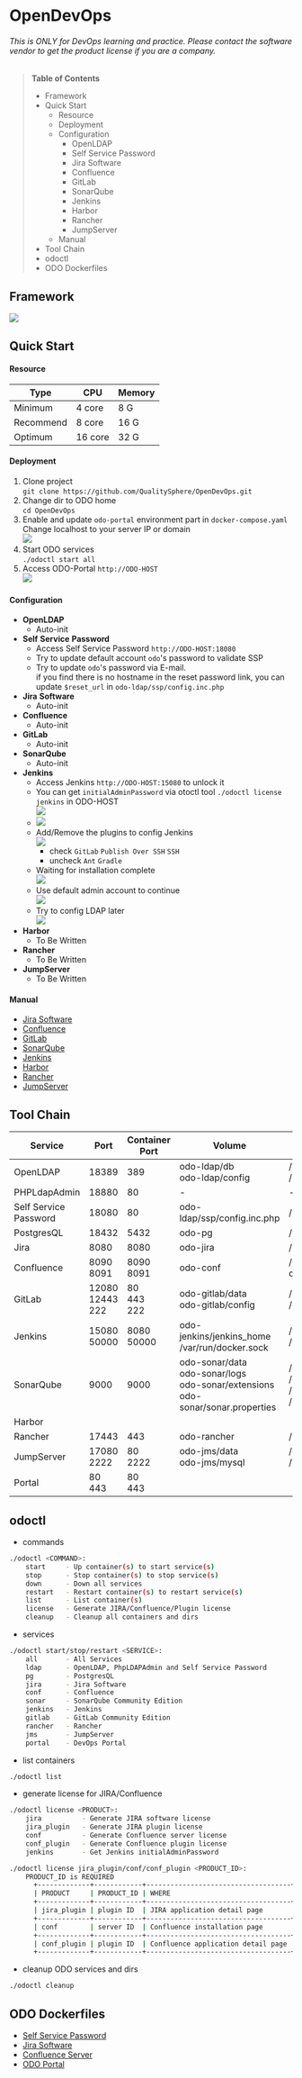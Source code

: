 # OpenDevOps
###### This is ONLY for DevOps learning and practice. Please contact the software vendor to get the product license if you are a company.

> **Table of Contents**
> - Framework
> - Quick Start
>   - Resource
>   - Deployment
>   - Configuration
>     - OpenLDAP
>     - Self Service Password
>     - Jira Software
>     - Confluence
>     - GitLab
>     - SonarQube
>     - Jenkins
>     - Harbor
>     - Rancher
>     - JumpServer
>   - Manual
> - Tool Chain
> - odoctl
> - ODO Dockerfiles

## Framework

![](doc/images/odo-framework.png)

## Quick Start

#### Resource

Type | CPU | Memory 
----|----|----
Minimum | 4 core | 8 G
Recommend | 8 core | 16 G
Optimum | 16 core | 32 G

#### Deployment

1. Clone project <br>`git clone https://github.com/QualitySphere/OpenDevOps.git`
2. Change dir to ODO home <br>`cd OpenDevOps`
3. Enable and update `odo-portal` environment part in `docker-compose.yaml` <br>Change localhost to your server IP or domain <br>![](doc/images/odo-portal-01.png)
4. Start ODO services <br>`./odoctl start all`
5. Access ODO-Portal `http://ODO-HOST` <br>![](doc/images/odo-portal-02.png)

#### Configuration

- **OpenLDAP**
  - Auto-init
- **Self** **Service** **Password**
  - Access Self Service Password `http://ODO-HOST:18080`
  - Try to update default account `odo`'s password to validate SSP
  - Try to update `odo`'s password via E-mail. <br>if you find there is no hostname in the reset password link, you can update `$reset_url` in `odo-ldap/ssp/config.inc.php`
- **Jira** **Software**
  - Auto-init
- **Confluence**
  - Auto-init
- **GitLab**
  - Auto-init
- **SonarQube**
  - Auto-init
- **Jenkins**
  - Access Jenkins `http://ODO-HOST:15080` to unlock it
  - You can get `initialAdminPassword` via otoctl tool `./odoctl license jenkins` in ODO-HOST <br>![](doc/images/odo-jenkins-01.png)
  - ![](doc/images/odo-jenkins-02.png) 
  - Add/Remove the plugins to config Jenkins <br>![](doc/images/odo-jenkins-03.png) 
    - check `GitLab` `Publish Over SSH` `SSH`
    - uncheck `Ant` `Gradle`
  - Waiting for installation complete <br>![](doc/images/odo-jenkins-04.png) 
  - Use default admin account to continue <br>![](doc/images/odo-jenkins-05.png) 
  - Try to config LDAP later <br>![](doc/images/odo-jenkins-06.png) 
- **Harbor**
  - To Be Written
- **Rancher**
  - To Be Written
- **JumpServer**
  - To Be Written

#### Manual

- [Jira Software](https://docs.atlassian.com/jira/jsw-docs-0811/)
- [Confluence](https://docs.atlassian.com/confluence/docs-75/)
- [GitLab](https://docs.gitlab.com/ee/README.html)
- [SonarQube](https://docs.sonarqube.org/latest/)
- [Jenkins](https://www.jenkins.io/zh/doc/book/blueocean/creating-pipelines/)
- [Harbor](https://goharbor.io/docs/2.0.0/working-with-projects/)
- [Rancher](https://rancher.com/docs/rancher/v2.x/en/)
- [JumpServer](https://docs.jumpserver.org/zh/master/admin-guide/quick_start/)

## Tool Chain

Service|Port|Container Port|Volume|Container Volume
----|----|----|----|----
OpenLDAP|18389|389|odo-ldap/db<br>odo-ldap/config|/var/lig/ldap<br>/etc/ldap
PHPLdapAdmin|18880|80|-|-
Self Service Password|18080|80|odo-ldap/ssp/config.inc.php|/var/www/html/conf/config.inc.php
PostgresQL|18432|5432|odo-pg|/var/lib/postgresql/data
Jira|8080|8080|odo-jira|/var/atlassian/application-data/jira
Confluence|8090<br>8091|8090<br>8091|odo-conf|/var/atlassian/application-data/confluence
GitLab|12080<br>12443<br>222|80<br>443<br>222|odo-gitlab/data<br>odo-gitlab/config|/var/opt/gitlab<br>/etc/gitlab
Jenkins|15080<br>50000|8080<br>50000|odo-jenkins/jenkins_home<br>/var/run/docker.sock|/var/jenkins_home<br>/var/run/docker.sock
SonarQube|9000|9000|odo-sonar/data<br>odo-sonar/logs<br>odo-sonar/extensions<br>odo-sonar/sonar.properties|/opt/sonarqube/data<br>/opt/sonarqube/logs<br>/opt/sonarqube/extensions<br>/opt/sonarqube/conf/sonar.properties
Harbor||||
Rancher|17443|443|odo-rancher|/var/lib/rancher
JumpServer|17080<br>2222|80<br>2222|odo-jms/data<br>odo-jms/mysql|/opt/jumpserver/data<br>/var/lib/mysql
Portal|80<br>443|80<br>443||

## odoctl 

- commands
```bash
./odoctl <COMMAND>:
    start     - Up container(s) to start service(s)
    stop      - Stop container(s) to stop service(s)
    down      - Down all services
    restart   - Restart container(s) to restart service(s)
    list      - List container(s)
    license   - Generate JIRA/Confluence/Plugin license
    cleanup   - Cleanup all containers and dirs
```

- services
```bash
./odoctl start/stop/restart <SERVICE>:
    all       - All Services
    ldap      - OpenLDAP, PhpLDAPAdmin and Self Service Password
    pg        - PostgresQL
    jira      - Jira Software
    conf      - Confluence
    sonar     - SonarQube Community Edition
    jenkins   - Jenkins
    gitlab    - GitLab Community Edition
    rancher   - Rancher
    jms       - JumpServer
    portal    - DevOps Portal
```

- list containers
```bash
./odoctl list
```

- generate license for JIRA/Confluence
```bash
./odoctl license <PRODUCT>:
    jira          - Generate JIRA software license
    jira_plugin   - Generate JIRA plugin license
    conf          - Generate Confluence server license
    conf_plugin   - Generate Confluence plugin license
    jenkins       - Get Jenkins initialAdminPassword

./odoctl license jira_plugin/conf/conf_plugin <PRODUCT_ID>:
    PRODUCT_ID is REQUIRED
      +-------------+------------+------------------------------------+
      | PRODUCT     | PRODUCT_ID | WHERE                              |
      +-------------+------------+------------------------------------+
      | jira_plugin | plugin ID  | JIRA application detail page       |
      +-------------+------------+------------------------------------+
      | conf        | server ID  | Confluence installation page       |
      +-------------+------------+------------------------------------+
      | conf_plugin | plugin ID  | Confluence application detail page |
      +-------------+------------+------------------------------------+
```

- cleanup ODO services and dirs 

```bash
./odoctl cleanup
```

## ODO Dockerfiles

- [Self Service Password](https://github.com/seoktaehyeon/docker-self-service-password/blob/1.3/Dockerfile)
- [Jira Software](https://github.com/seoktaehyeon/docker-jira-software/blob/8.11/Dockerfile)
- [Confluence Server](https://github.com/seoktaehyeon/docker-confluence-server/blob/7.5/Dockerfile)
- [ODO Portal](odo-portal/dockerBuild/Dockerfile)

